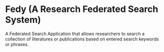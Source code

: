 # Fedy (A Research Federated Search System)

A Federated Search Application that allows researchers to search a collection of literatures or publications based on entered search keywords or phrases.